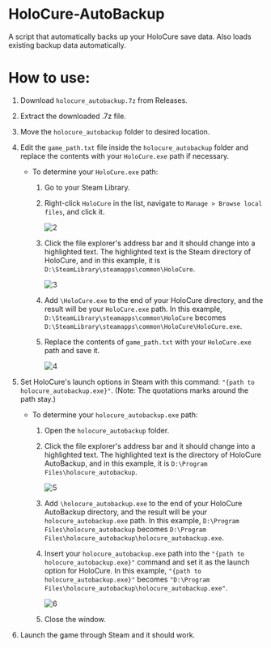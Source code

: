 # HoloCure-AutoBackup
A script that automatically backs up your HoloCure save data. Also loads existing backup data automatically.

# How to use:
1. Download ```holocure_autobackup.7z``` from Releases.
2. Extract the downloaded .7z file.
3. Move the ```holocure_autobackup``` folder to desired location.
4. Edit the ```game_path.txt``` file inside the ```holocure_autobackup``` folder and replace the contents with your ```HoloCure.exe``` path if necessary.
    - To determine your ```HoloCure.exe``` path:
        1. Go to your Steam Library.
        2. Right-click ```HoloCure``` in the list, navigate to ```Manage > Browse local files```, and click it.

           ![2](https://github.com/idrdrayku/HoloCure-AutoBackup/assets/143723408/5ad19b25-bb09-4a97-9c05-7db0944327c9)

        3. Click the file explorer's address bar and it should change into a highlighted text. The highlighted text is the Steam directory of HoloCure, and in this example, it is ```D:\SteamLibrary\steamapps\common\HoloCure```.
           
           ![3](https://github.com/idrdrayku/HoloCure-AutoBackup/assets/143723408/d1eeeb28-c266-4b69-a956-361fd5a93c73)

        4. Add ```\HoloCure.exe``` to the end of your HoloCure directory, and the result will be your ```HoloCure.exe``` path. In this example, ```D:\SteamLibrary\steamapps\common\HoloCure``` becomes ```D:\SteamLibrary\steamapps\common\HoloCure\HoloCure.exe```.
        5. Replace the contents of ```game_path.txt``` with your ```HoloCure.exe``` path and save it.

           ![4](https://github.com/idrdrayku/HoloCure-AutoBackup/assets/143723408/d3e66612-7523-4348-87c5-05d5e73fcc90)

5. Set HoloCure's launch options in Steam with this command: ```"{path to holocure_autobackup.exe}"```. (Note: The quotations marks around the path stay.)
    - To determine your ```holocure_autobackup.exe``` path:
        1. Open the ```holocure_autobackup``` folder.
        2. Click the file explorer's address bar and it should change into a highlighted text. The highlighted text is the directory of HoloCure AutoBackup, and in this example, it is ```D:\Program Files\holocure_autobackup```.

           ![5](https://github.com/idrdrayku/HoloCure-AutoBackup/assets/143723408/099b16e0-dcc6-4562-a0eb-e3c0c3e7b5eb)

        3. Add ```\holocure_autobackup.exe``` to the end of your HoloCure AutoBackup directory, and the result will be your ```holocure_autobackup.exe``` path. In this example, ```D:\Program Files\holocure_autobackup``` becomes ```D:\Program Files\holocure_autobackup\holocure_autobackup.exe```.
        4. Insert your ```holocure_autobackup.exe``` path into the ```"{path to holocure_autobackup.exe}"``` command and set it as the launch option for HoloCure. In this example, ```"{path to holocure_autobackup.exe}"``` becomes ```"D:\Program Files\holocure_autobackup\holocure_autobackup.exe"```.

           ![6](https://github.com/idrdrayku/HoloCure-AutoBackup/assets/143723408/d7607939-2474-4289-9c1d-db68c22a8df2)

        5. Close the window.
6. Launch the game through Steam and it should work.
